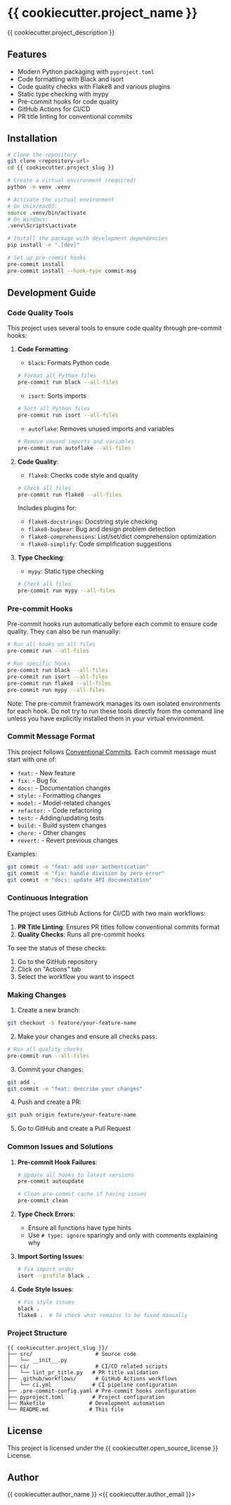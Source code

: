 # {{ cookiecutter.project_name }}

{{ cookiecutter.project_description }}

## Features

- Modern Python packaging with `pyproject.toml`
- Code formatting with Black and isort
- Code quality checks with Flake8 and various plugins
- Static type checking with mypy
- Pre-commit hooks for code quality
- GitHub Actions for CI/CD
- PR title linting for conventional commits

## Installation

```bash
# Clone the repository
git clone <repository-url>
cd {{ cookiecutter.project_slug }}

# Create a virtual environment (required)
python -m venv .venv

# Activate the virtual environment
# On Unix/macOS:
source .venv/bin/activate
# On Windows:
.venv\Scripts\activate

# Install the package with development dependencies
pip install -e ".[dev]"

# Set up pre-commit hooks
pre-commit install
pre-commit install --hook-type commit-msg
```

## Development Guide

### Code Quality Tools

This project uses several tools to ensure code quality through pre-commit hooks:

1. **Code Formatting**:
   - `black`: Formats Python code
   ```bash
   # Format all Python files
   pre-commit run black --all-files
   ```

   - `isort`: Sorts imports
   ```bash
   # Sort all Python files
   pre-commit run isort --all-files
   ```

   - `autoflake`: Removes unused imports and variables
   ```bash
   # Remove unused imports and variables
   pre-commit run autoflake --all-files
   ```

2. **Code Quality**:
   - `flake8`: Checks code style and quality
   ```bash
   # Check all files
   pre-commit run flake8 --all-files
   ```

   Includes plugins for:
   - `flake8-docstrings`: Docstring style checking
   - `flake8-bugbear`: Bug and design problem detection
   - `flake8-comprehensions`: List/set/dict comprehension optimization
   - `flake8-simplify`: Code simplification suggestions

3. **Type Checking**:
   - `mypy`: Static type checking
   ```bash
   # Check all files
   pre-commit run mypy --all-files
   ```

### Pre-commit Hooks

Pre-commit hooks run automatically before each commit to ensure code quality. They can also be run manually:

```bash
# Run all hooks on all files
pre-commit run --all-files

# Run specific hooks
pre-commit run black --all-files
pre-commit run isort --all-files
pre-commit run flake8 --all-files
pre-commit run mypy --all-files
```

Note: The pre-commit framework manages its own isolated environments for each hook. Do not try to run these tools directly from the command line unless you have explicitly installed them in your virtual environment.

### Commit Message Format

This project follows [Conventional Commits](https://www.conventionalcommits.org/). Each commit message must start with one of:

- `feat:` - New feature
- `fix:` - Bug fix
- `docs:` - Documentation changes
- `style:` - Formatting changes
- `model:` - Model-related changes
- `refactor:` - Code refactoring
- `test:` - Adding/updating tests
- `build:` - Build system changes
- `chore:` - Other changes
- `revert:` - Revert previous changes

Examples:
```bash
git commit -m "feat: add user authentication"
git commit -m "fix: handle division by zero error"
git commit -m "docs: update API documentation"
```

### Continuous Integration

The project uses GitHub Actions for CI/CD with two main workflows:

1. **PR Title Linting**: Ensures PR titles follow conventional commits format
2. **Quality Checks**: Runs all pre-commit hooks

To see the status of these checks:
1. Go to the GitHub repository
2. Click on "Actions" tab
3. Select the workflow you want to inspect

### Making Changes

1. Create a new branch:
```bash
git checkout -b feature/your-feature-name
```

2. Make your changes and ensure all checks pass:
```bash
# Run all quality checks
pre-commit run --all-files
```

3. Commit your changes:
```bash
git add .
git commit -m "feat: describe your changes"
```

4. Push and create a PR:
```bash
git push origin feature/your-feature-name
```

5. Go to GitHub and create a Pull Request

### Common Issues and Solutions

1. **Pre-commit Hook Failures**:
   ```bash
   # Update all hooks to latest versions
   pre-commit autoupdate

   # Clean pre-commit cache if having issues
   pre-commit clean
   ```

2. **Type Check Errors**:
   - Ensure all functions have type hints
   - Use `# type: ignore` sparingly and only with comments explaining why

3. **Import Sorting Issues**:
   ```bash
   # Fix import order
   isort --profile black .
   ```

4. **Code Style Issues**:
   ```bash
   # Fix style issues
   black .
   flake8 .  # To check what remains to be fixed manually
   ```

### Project Structure

```
{{ cookiecutter.project_slug }}/
├── src/                    # Source code
│   └── __init__.py
├── ci/                     # CI/CD related scripts
│   └── lint_pr_title.py   # PR title validation
├── .github/workflows/      # GitHub Actions workflows
│   └── ci.yml             # CI pipeline configuration
├── .pre-commit-config.yaml # Pre-commit hooks configuration
├── pyproject.toml         # Project configuration
├── Makefile              # Development automation
└── README.md             # This file
```

## License

This project is licensed under the {{ cookiecutter.open_source_license }} License.

## Author

{{ cookiecutter.author_name }} <{{ cookiecutter.author_email }}>

